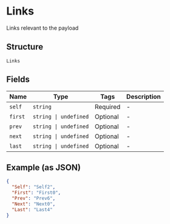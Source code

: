 
# Links

Links relevant to the payload

## Structure

`Links`

## Fields

| Name | Type | Tags | Description |
|  --- | --- | --- | --- |
| `self` | `string` | Required | - |
| `first` | `string \| undefined` | Optional | - |
| `prev` | `string \| undefined` | Optional | - |
| `next` | `string \| undefined` | Optional | - |
| `last` | `string \| undefined` | Optional | - |

## Example (as JSON)

```json
{
  "Self": "Self2",
  "First": "First0",
  "Prev": "Prev6",
  "Next": "Next0",
  "Last": "Last4"
}
```

